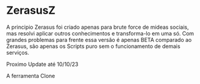 # ZerasusZ

A principio Zerasus foi criado apenas para brute force de mideas sociais, mas resolvi aplicar outros conhecimentos e transforma-lo em uma só.
Com grandes problemas para frente essa versão é apenas BETA comparado ao Zerasus, são apenas os Scripts puro sem o funcionamento de demais serviços.

Proximo Update até 10/10/23

A ferramenta Clone
